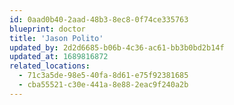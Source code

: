 ```yaml
---
id: 0aad0b40-2aad-48b3-8ec8-0f74ce335763
blueprint: doctor
title: 'Jason Polito'
updated_by: 2d2d6685-b06b-4c36-ac61-bb3b0bd2b14f
updated_at: 1689816872
related_locations:
  - 71c3a5de-98e5-40fa-8d61-e75f92381685
  - cba55521-c30e-441a-8e88-2eac9f240a2b
---
```

